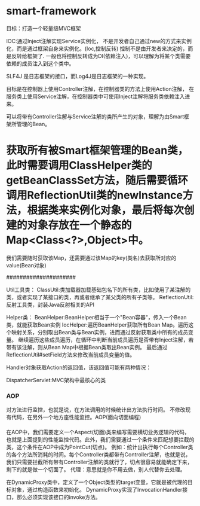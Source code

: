 # smart-framework

目标：打造一个轻量级MVC框架

IOC:通过Inject注解实现Service实例化，
不是开发者自己通过new的方式来实例化，而是通过框架自身来实例化。(Ioc,控制反转)
控制不是由开发者来决定的，而是反转给框架了.
一般也将控制反转成为DI(依赖注入)，可以理解为将某个类需要依赖的成员注入到这个类中。

SLF4J 是日志框架的接口，而Log4J是日志框架的一种实现。

目标是在控制器上使用Controller注解，在控制器类的方法上使用Action注解，
在服务类上使用Service注解，在控制器类中可使用Inject注解将服务类依赖注入进来。

可以将带有Controller注解与Service注解的类所产生的对象，理解为由Smart框架所管理的Bean。

# 获取所有被Smart框架管理的Bean类，此时需要调用ClassHelper类的getBeanClassSet方法，随后需要循环调用ReflectionUtil类的newInstance方法，根据类来实例化对象，最后将每次创建的对象存放在一个静态的Map<Class<?>,Object>中。
我们需要随时获取该Map，还需要通过该Map的key(类名)去获取所对应的value(Bean对象)

#####################

Util工具类：
ClassUtil:类加载器加载基础包名下的所有类，比如使用了某注解的类，或者实现了某接口的类，再或者继承了某父类的所有子类等。
ReflectionUtil:反射工具类，封装Java反射相关的API


Helper类：
BeanHelper:BeanHelper相当于一个"Bean容器"，传入一个Bean类，就能获取Bean实例
IocHelper:遍历BeanHelper获取所有Bean Map。遍历这个映射关系，分别取出Bean类与Bean实例，进而通过反射获取类中所有的成员变量。
继续遍历这些成员遍历，在循环中判断当前成员遍历是否带有Inject注解，若带有该注解，则从Bean Map中根据Bean类取出Bean实例。
最后通过ReflectionUtil#setField方法来修改当前成员变量的值。

Handler对象获取Action的返回值，该返回值可能有两种情况：

DispatcherServlet:MVC架构中最核心的类

### AOP
对方法进行监控，也就是说，在方法调用的时候统计出方法执行时间。
不修改现有代码，在另外一个地方座性能监控。AOP(面向切面编程)
#### 
在AOP中，我们需要定义一个Aspect(切面)类来编写需要横切业务逻辑的代码，也就是上面提到的性能监控代码。此外，我们需要通过一个条件来匹配想要拦截的类，这个条件在AOP中成为PointCut(切点)。
例如：统计出执行每个Controller类的各个方法所消耗的时间。每个Controller类都带有Controller注解，也就是说，我们只需要拦截所有带有Controller注解的类就行了，切点很容易就能确定下来，剩下的就是做一个切面了。
代理：意思就是你不用去做，别人代替你去处理。

在DynamicProxy类中，定义了一个Object类型的target变量，它就是被代理的目标对象，通过构造函数来初始化。
DynamicProxy实现了InvocationHandler接口，那么必须实现该接口的invoke方法。